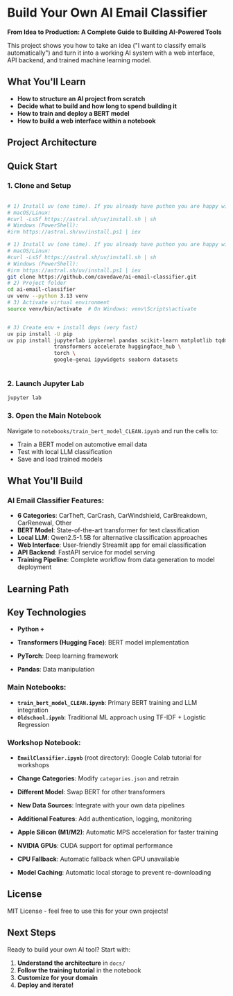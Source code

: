 # Build Your Own AI Email Classifier

**From Idea to Production: A Complete Guide to Building AI-Powered Tools**

This project shows you how to take an idea ("I want to classify emails automatically") and turn it into a working AI system with a web interface, API backend, and trained machine learning model.

## What You'll Learn

- **How to structure an AI project from scratch**
- **Decide what to build and how long to spend building it**
- **How to train and deploy a BERT model**
- **How to build a web interface within a notebook**

## Project Architecture


## Quick Start

### 1. Clone and Setup
```bash

# 1) Install uv (one time). If you already have puthon you are happy with skip this step and make a folder
# macOS/Linux:
#curl -LsSf https://astral.sh/uv/install.sh | sh
# Windows (PowerShell):
#irm https://astral.sh/uv/install.ps1 | iex

# 1) Install uv (one time). If you already have puthon you are happy with skip this step and make a folder
# macOS/Linux:
#curl -LsSf https://astral.sh/uv/install.sh | sh
# Windows (PowerShell):
#irm https://astral.sh/uv/install.ps1 | iex
git clone https://github.com/cavedave/ai-email-classifier.git
# 2) Project folder
cd ai-email-classifier
uv venv --python 3.13 venv
# 3) Activate virtual environment
source venv/bin/activate  # On Windows: venv\Scripts\activate


# 3) Create env + install deps (very fast)
uv pip install -U pip
uv pip install jupyterlab ipykernel pandas scikit-learn matplotlib tqdm \
               transformers accelerate huggingface_hub \
               torch \
               google-genai ipywidgets seaborn datasets               



```

### 2. Launch Jupyter Lab
```bash
jupyter lab 
```

### 3. Open the Main Notebook
Navigate to `notebooks/train_bert_model_CLEAN.ipynb` and run the cells to:
- Train a BERT model on automotive email data
- Test with local LLM classification
- Save and load trained models

##  What You'll Build

### **AI Email Classifier Features:**
- **6 Categories**: CarTheft, CarCrash, CarWindshield, CarBreakdown, CarRenewal, Other
- **BERT Model**: State-of-the-art transformer for text classification
- **Local LLM**: Qwen2.5-1.5B for alternative classification approaches
- **Web Interface**: User-friendly Streamlit app for email classification
- **API Backend**: FastAPI service for model serving
- **Training Pipeline**: Complete workflow from data generation to model deployment

## Learning Path


## Key Technologies

- **Python +**
- **Transformers (Hugging Face)**: BERT model implementation
- **PyTorch**: Deep learning framework


- **Pandas**: Data manipulation


### **Main Notebooks:**
- **`train_bert_model_CLEAN.ipynb`**: Primary BERT training and LLM integration
- **`Oldschool.ipynb`**: Traditional ML approach using TF-IDF + Logistic Regression

### **Workshop Notebook:**
- **`EmailClassifier.ipynb`** (root directory): Google Colab tutorial for workshops

- **Change Categories**: Modify `categories.json` and retrain
- **Different Model**: Swap BERT for other transformers
- **New Data Sources**: Integrate with your own data pipelines
- **Additional Features**: Add authentication, logging, monitoring

- **Apple Silicon (M1/M2)**: Automatic MPS acceleration for faster training
- **NVIDIA GPUs**: CUDA support for optimal performance
- **CPU Fallback**: Automatic fallback when GPU unavailable
- **Model Caching**: Automatic local storage to prevent re-downloading

## License

MIT License - feel free to use this for your own projects!

## Next Steps

Ready to build your own AI tool? Start with:
1. **Understand the architecture** in `docs/`
2. **Follow the training tutorial** in the notebook
3. **Customize for your domain**
4. **Deploy and iterate!**


